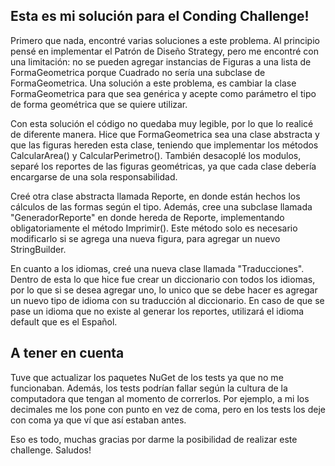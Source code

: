 ## Esta es mi solución para el Conding Challenge!

Primero que nada, encontré varias soluciones a este problema. Al principio pensé en implementar el Patrón de Diseño Strategy, pero me encontré con una limitación: no se pueden agregar instancias de Figuras a una lista de FormaGeometrica porque Cuadrado no sería una subclase de FormaGeometrica.
Una solución a este problema, es cambiar la clase FormaGeometrica para que sea genérica y acepte como parámetro el tipo de forma geométrica que se quiere utilizar.

Con esta solución el código no quedaba muy legible, por lo que lo realicé de diferente manera. Hice que FormaGeometrica sea una clase abstracta y que las figuras hereden esta clase, teniendo que implementar los métodos CalcularArea() y CalcularPerimetro(). También desacoplé los modulos, separé los reportes de las figuras geométricas, ya que cada clase debería encargarse de una sola responsabilidad.

Creé otra clase abstracta llamada Reporte, en donde están hechos los cálculos de las formas según el tipo. Además, cree una subclase llamada "GeneradorReporte" en donde hereda de Reporte, implementando obligatoriamente el método Imprimir(). Este método solo es necesario modificarlo si se agrega una nueva figura, para agregar un nuevo StringBuilder.

En cuanto a los idiomas, creé una nueva clase llamada "Traducciones". Dentro de esta lo que hice fue crear un diccionario con todos los idiomas, por lo que si se desea agregar uno, lo unico que se debe hacer es agregar un nuevo tipo de idioma con su traducción al diccionario. En caso de que se pase un idioma que no existe al generar los reportes, utilizará el idioma default que es el Español.

## A tener en cuenta
Tuve que actualizar los paquetes NuGet de los tests ya que no me funcionaban. Además, los tests podrían fallar según la cultura de la computadora que tengan al momento de correrlos. Por ejemplo, a mi los decimales me los pone con punto en vez de coma, pero en los tests los deje con coma ya que ví que así estaban antes.



Eso es todo, muchas gracias por darme la posibilidad de realizar este challenge.
Saludos!
